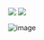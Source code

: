 ![](https://github-readme-stats.vercel.app/api?username=MartiMere&show_icons=true&theme=dark)
![](https://github-readme-stats.vercel.app/api/top-langs/?username=MartiMere&show_icons=true&hide_border=true&layout=compact&langs_count=8&theme=dark&bg_color=0d1117)

![image](https://github.com/MartiMere/MartiMere/assets/106661465/508e6363-cb22-4278-a070-c31b1578f97f)
